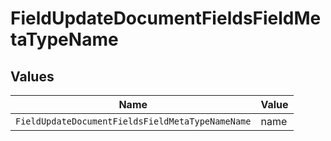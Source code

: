# FieldUpdateDocumentFieldsFieldMetaTypeName


## Values

| Name                                             | Value                                            |
| ------------------------------------------------ | ------------------------------------------------ |
| `FieldUpdateDocumentFieldsFieldMetaTypeNameName` | name                                             |